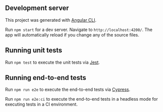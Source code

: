 ## Development server

This project was generated with [Angular CLI](https://github.com/angular/angular-cli).

Run `npm start` for a dev server. Navigate to `http://localhost:4200/`. The app will automatically reload if you change any of the source files.

## Running unit tests

Run `npm test` to execute the unit tests via [Jest](https://jestjs.io).

## Running end-to-end tests

Run `npm run e2e` to execute the end-to-end tests via [Cypress](https://www.cypress.io).

Run `npm run e2e:ci` to execute the end-to-end tests in a headless mode for executing tests in a CI environment.
